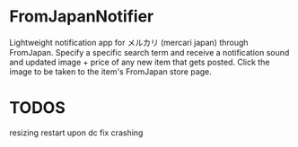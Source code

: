 # FromJapanNotifier
Lightweight notification app for メルカリ (mercari japan) through FromJapan. Specify a specific search term and receive a notification sound and updated image + price of any new item that gets posted. Click the image to be taken to the item's FromJapan store page.

# TODOS
resizing
restart upon dc
fix crashing
